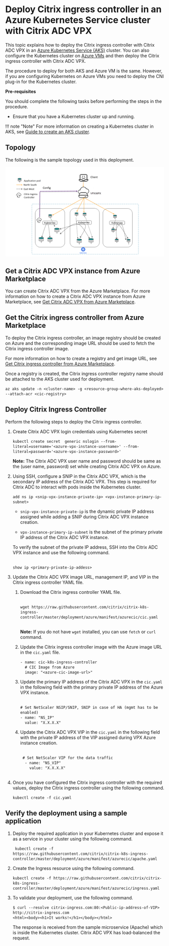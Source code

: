# Deploy Citrix ingress controller in an Azure Kubernetes Service cluster with Citrix ADC VPX

This topic explains how to deploy the Citrix ingress controller with Citrix ADC VPX in an [Azure Kubernetes Service (AKS)](https://azure.microsoft.com/en-in/services/kubernetes-service/) cluster. You can also configure the Kubernetes cluster on [Azure VMs](https://azure.microsoft.com/en-in/services/virtual-machines/) and then deploy the Citrix ingress controller with Citrix ADC VPX.

The procedure to deploy for both AKS and Azure VM is the same. However, if you are configuring Kubernetes on Azure VMs you need to deploy the CNI plug-in for the Kubernetes cluster.

**Pre-requisites**

You should complete the following tasks before performing the steps in the procedure.

-  Ensure that you have a Kubernetes cluster up and running.

!!! note "Note"
    For more information on creating a Kubernetes cluster in AKS, see [Guide to create an AKS cluster](https://github.com/citrix/citrix-k8s-ingress-controller/blob/master/deployment/azure/create-aks/README.md).

## Topology

The following is the sample topology used in this deployment.

![single-tier](https://raw.githubusercontent.com/citrix/citrix-k8s-ingress-controller/master/docs/media/singletopology.png)

## Get a Citrix ADC VPX instance from Azure Marketplace

You can create Citrix ADC VPX from the Azure Marketplace.
For more information on how to create a Citrix ADC VPX instance from Azure Marketplace, see [Get Citrix ADC VPX from Azure Marketplace](https://github.com/citrix/citrix-k8s-ingress-controller/blob/master/docs/deploy/azure-vpx.md).

## Get the Citrix ingress controller from Azure Marketplace

To deploy the Citrix ingress controller, an image registry should be created on Azure and the corresponding image URL should be used to fetch the Citrix ingress controller image.

For more information on how to create a registry and get image URL, see [Get Citrix ingress controller from Azure Marketplace](https://github.com/citrix/citrix-k8s-ingress-controller/blob/master/docs/deploy/azure-cic-url.md).

Once a registry is created, the Citrix ingress controller registry name should be attached to the AKS cluster used for deployment.

```
az aks update -n <cluster-name> -g <resource-group-where-aks-deployed> --attach-acr <cic-registry>
```

## Deploy Citrix Ingress Controller

Perform the following steps to deploy the Citrix ingress controller.

1. Create Citrix ADC VPX login credentials using Kubernetes secret

    ```
    kubectl create secret  generic nslogin --from-literal=username='<azure-vpx-instance-username>' --from-literal=password='<azure-vpx-instance-password>'
    ```
   **Note:** The Citrix ADC VPX user name and password should be same as the (user name, password) set while creating Citrix ADC VPX on Azure.

2. Using SSH, configure a SNIP in the Citrix ADC VPX, which is the secondary IP address of the Citrix ADC VPX. This step is required for Citrix ADC to interact with pods inside the Kubernetes cluster.

   ```
   add ns ip <snip-vpx-instance-private-ip> <vpx-instance-primary-ip-subnet>
   ```

   -  `snip-vpx-instance-private-ip` is the dynamic private IP address assigned while adding a SNIP during Citrix ADC VPX instance creation.

   - `vpx-instance-primary-ip-subnet` is the subnet of the primary private IP address of the Citrix ADC VPX instance.
  
    To verify the subnet of the private IP address, SSH into the Citrix ADC VPX instance and use the following command.

    ```
    
    show ip <primary-private-ip-addess>
    
    ```

1. Update the Citrix ADC VPX image URL, management IP, and VIP in the Citrix ingress controller YAML file.


   1. Download the Citrix ingress controller YAML file.

       ```

       wget https://raw.githubusercontent.com/citrix/citrix-k8s-ingress-controller/master/deployment/azure/manifest/azurecic/cic.yaml
     
       ```

       **Note:** If you do not have `wget` installed, you can use `fetch` or `curl` command.

   1. Update the Citrix ingress controller image with the Azure image URL in the `cic.yaml` file.

      ```
      - name: cic-k8s-ingress-controller
        # CIC Image from Azure
        image: "<azure-cic-image-url>"
      ```

   1. Update the primary IP address of the Citrix ADC VPX in the `cic.yaml` in the following field with the primary private IP address of the Azure VPX instance.

      ```
     
      # Set NetScaler NSIP/SNIP, SNIP in case of HA (mgmt has to be enabled) 
      - name: "NS_IP"
        value: "X.X.X.X"
      ```

    1. Update the Citrix ADC VPX VIP in the `cic.yaml` in the following field with the private IP address of the VIP assigned during VPX Azure instance creation.
 
       ```

        # Set NetScaler VIP for the data traffic
         - name: "NS_VIP"
           value: "X.X.X.X"
    
       ```

2. Once you have configured the Citrix ingress controller with the required values, deploy the Citrix ingress controller using the following command.

     
       
       kubectl create -f cic.yaml
       

## Verify the deployment using a sample application


1. Deploy the required application in your Kubernetes cluster and expose it as a service in your cluster using the following command.


        kubectl create -f  https://raw.githubusercontent.com/citrix/citrix-k8s-ingress-controller/master/deployment/azure/manifest/azurecic/apache.yaml


1. Create the Ingress resource using the following command.

    ```
    kubectl create -f https://raw.githubusercontent.com/citrix/citrix-k8s-ingress-controller/master/deployment/azure/manifest/azurecic/ingress.yaml
    ```

2. To validate your deployment, use the following command.

    ```
    $ curl --resolve citrix-ingress.com:80:<Public-ip-address-of-VIP> http://citrix-ingress.com
    <html><body><h1>It works!</h1></body></html>
    ```

    The response is received from the sample microservice (Apache) which is inside the Kubernetes cluster. Citrix ADC VPX has load-balanced the request.

